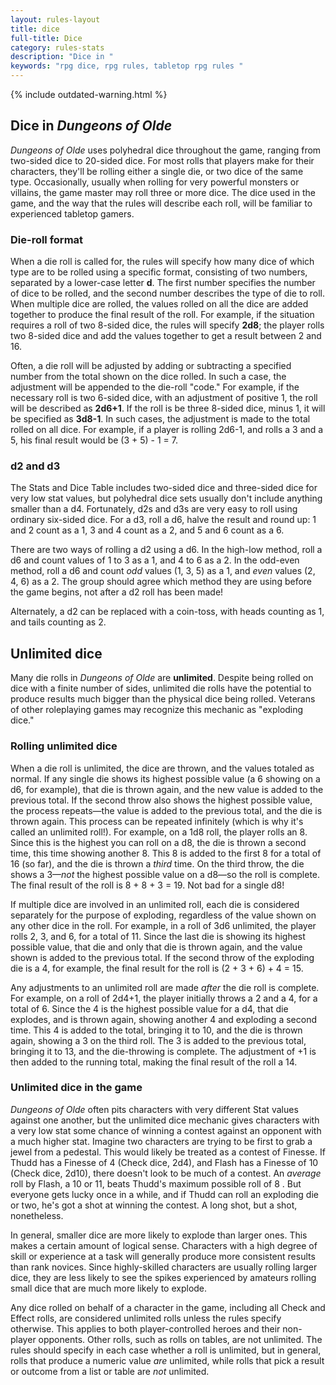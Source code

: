 ```yaml
---
layout: rules-layout
title: dice
full-title: Dice
category: rules-stats
description: "Dice in "
keywords: "rpg dice, rpg rules, tabletop rpg rules "
---
```


{% include outdated-warning.html %}

## Dice in _Dungeons of Olde_

_Dungeons of Olde_ uses polyhedral dice throughout the game, ranging from two-sided dice to 20-sided dice. For most rolls that players make for their characters, they'll be rolling either a single die, or two dice of the same type. Occasionally, usually when rolling for very powerful monsters or villains, the game master may roll three or more dice. The dice used in the game, and the way that the rules will describe each roll, will be familiar to experienced tabletop gamers.

### Die-roll format
When a die roll is called for, the rules will specify how many dice of which type are to be rolled using a specific format, consisting of two numbers, separated by a lower-case letter **d**. The first number specifies the number of dice to be rolled, and the second number describes the type of die to roll. When multiple dice are rolled, the values rolled on all the dice are added together to produce the final result of the roll. For example, if the situation requires a roll of two 8-sided dice, the rules will specify **2d8**; the player rolls two 8-sided dice and add the values together to get a result between 2 and 16.

Often, a die roll will be adjusted by adding or subtracting a specified number from the total shown on the dice rolled. In such a case, the adjustment will be appended to the die-roll "code." For example, if the necessary roll is two 6-sided dice, with an adjustment of positive 1, the roll will be described as **2d6+1**. If the roll is be three 8-sided dice, minus 1, it will be specified as **3d8-1**. In such cases, the adjustment is made to the total rolled on all dice. For example, if a player is rolling 2d6-1, and rolls a 3 and a 5, his final result would be (3 + 5) - 1 = 7.

### d2 and d3
The Stats and Dice Table includes two-sided dice and three-sided dice for very low stat values, but polyhedral dice sets usually don't include anything smaller than a d4. Fortunately, d2s and d3s are very easy to roll using ordinary six-sided dice. For a d3, roll a d6, halve the result and round up: 1 and 2 count as a 1, 3 and 4 count as a 2, and 5 and 6 count as a 6.

There are two ways of rolling a d2 using a d6. In the high-low method, roll a d6 and count values of 1 to 3 as a 1, and 4 to 6 as a 2. In the odd-even method, roll a d6 and count _odd_ values (1, 3, 5) as a 1, and _even_ values (2, 4, 6) as a 2. The group should agree which method they are using before the game begins, not after a d2 roll has been made!

Alternately, a d2 can be replaced with a coin-toss, with heads counting as 1, and tails counting as 2.

## Unlimited dice
Many die rolls in _Dungeons of Olde_ are **unlimited**. Despite being rolled on dice with a finite number of sides, unlimited die rolls have the potential to produce results much bigger than the physical dice being rolled. Veterans of other roleplaying games may recognize this mechanic as "exploding dice."

### Rolling unlimited dice
When a die roll is unlimited, the dice are thrown, and the values totaled as normal. If any single die shows its highest possible value (a 6 showing on a d6, for example), that die is thrown again, and the new value is added to the previous total. If the second throw also shows the highest possible value, the process repeats&mdash;the value is added to the previous total, and the die is thrown again. This process can be repeated infinitely (which is why it's called an unlimited roll!). For example, on a 1d8 roll, the player rolls an 8. Since this is the highest you can roll on a d8, the die is thrown a second time, this time showing another 8. This 8 is added to the first 8 for a total of 16 (so far), and the die is thrown a _third_ time. On the third throw, the die shows a 3&mdash;_not_ the highest possible value on a d8&mdash;so the roll is complete. The final result of the roll is 8 + 8 + 3 = 19. Not bad for a single d8!

If multiple dice are involved in an unlimited roll, each die is considered separately for the purpose of exploding, regardless of the value shown on any other dice in the roll. For example, in a roll of 3d6 unlimited, the player rolls 2, 3, and 6, for a total of 11. Since the last die is showing its highest possible value, that die and only that die is thrown again, and the value shown is added to the previous total. If the second throw of the exploding die is a 4, for example, the final result for the roll is (2 + 3 + 6) + 4 = 15.

Any adjustments to an unlimited roll are made _after_ the die roll is complete. For example, on a roll of 2d4+1, the player initially throws a 2 and a 4, for a total of 6. Since the 4 is the highest possible value for a d4, that die explodes, and is thrown again, showing another 4 and exploding a second time. This 4 is added to the total, bringing it to 10, and the die is thrown again, showing a 3 on the third roll. The 3 is added to the previous total, bringing it to 13, and the die-throwing is complete. The adjustment of +1 is then added to the running total, making the final result of the roll a 14.

### Unlimited dice in the game
_Dungeons of Olde_ often pits characters with very different Stat values against one another, but the unlimited dice mechanic gives characters with a very low stat some chance of winning a contest against an opponent with a much higher stat. Imagine two characters are trying to be first to grab a jewel from a pedestal. This would likely be treated as a contest of Finesse. If Thudd has a Finesse of 4 (Check dice, 2d4), and Flash has a Finesse of 10 (Check dice, 2d10), there doesn't look to be much of a contest. An _average_ roll by Flash, a 10 or 11, beats Thudd's maximum possible roll of 8 . But everyone gets lucky once in a while, and if Thudd can roll an exploding die or two, he's got a shot at winning the contest. A long shot, but a shot, nonetheless.

In general, smaller dice are more likely to explode than larger ones. This makes a certain amount of logical sense. Characters with a high degree of skill or experience at a task will generally produce more consistent results than rank novices. Since highly-skilled characters are usually rolling larger dice, they are less likely to see the spikes experienced by amateurs rolling small dice that are much more likely to explode.

Any dice rolled on behalf of a character in the game, including all Check and Effect rolls, are considered unlimited rolls unless the rules specify otherwise. This applies to both player-controlled heroes and their non-player opponents. Other rolls, such as rolls on tables, are not unlimited. The rules should specify in each case whether a roll is unlimited, but in general, rolls that produce a numeric value _are_ unlimited, while rolls that pick a result or outcome from a list or table are _not_ unlimited.



